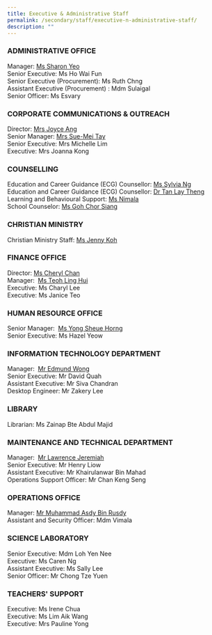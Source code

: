 ```yaml
---
title: Executive & Administrative Staff
permalink: /secondary/staff/executive-n-administrative-staff/
description: ""
---
```


### ADMINISTRATIVE OFFICE

Manager: [Ms Sharon Yeo](mailto:Sharon_yeo_a@schools.gov.sg)  <br>
Senior Executive: Ms Ho Wai Fun <br>
Senior Executive (Procurement): Ms Ruth Chng  <br>
Assistant Executive (Procurement) : Mdm Sulaigal <br>  Senior Officer: Ms Esvary

### CORPORATE COMMUNICATIONS & OUTREACH

Director: [Mrs Joyce Ang](mailto:joyce_ang_a@schools.gov.sg)  <br>
Senior Manager: [Mrs Sue-Mei Tay](mailto:tay_sue-mei@schools.gov.sg)  <br>
Senior Executive: Mrs Michelle Lim  <br>
Executive: Mrs Joanna Kong

### COUNSELLING

Education and Career Guidance (ECG) Counsellor: [Ms Sylvia Ng](mailto:sylvia_ng_pik_san@schools.gov.sg)  <br>
Education and Career Guidance (ECG) Counsellor: [Dr Tan Lay Theng](mailto:tan_lay_theng@schools.gov.sg)  <br>
Learning and Behavioural Support: [Ms Nimala](mailto:Nimala_Mokhna_Rau@schools.gov.sg)  <br>
School Counselor: [Ms Goh Chor Siang](mailto:goh_chor_siang@schools.gov.sg)  

### CHRISTIAN MINISTRY

Christian Ministry Staff: [Ms Jenny Koh](mailto:jenny_koh@mgs.sch.edu.sg)  

### FINANCE OFFICE

Director: [Ms Cheryl Chan](mailto:cheryl_chan_hp@schools.gov.sg)  <br>
Manager:  [Ms Teoh Ling Hui](mailto:teoh_ling_hui@schools.gov.sg)  <br>
Executive: Ms Charyl Lee  <br>
Executive: Ms Janice Teo  

### HUMAN RESOURCE OFFICE

Senior Manager:  [Ms Yong Sheue Horng](mailto:yong_sheue_horng@schools.gov.sg)  <br>
Senior Executive: Ms Hazel Yeow  

### INFORMATION TECHNOLOGY DEPARTMENT

Manager:  [Mr Edmund Wong](mailto:edmund_wong@schools.gov.sg)  <br>
Senior Executive: Mr David Quah  <br>
Assistant Executive: Mr Siva Chandran  <br>
Desktop Engineer: Mr Zakery Lee 

### LIBRARY

Librarian: Ms Zainap Bte Abdul Majid  

### MAINTENANCE AND TECHNICAL DEPARTMENT

Manager:  [Mr Lawrence Jeremiah](mailto:Lawrence_Jeremiah@schools.gov.sg)  <br>
Senior Executive: Mr Henry Liow  <br>
Assistant Executive: Mr Khairulanwar Bin Mahad  <br>
Operations Support Officer: Mr Chan Keng Seng

### OPERATIONS OFFICE

Manager: [Mr Muhammad Asdy Bin Rusdy](mailto:muhammad_asdy_rusdi@schools.gov.sg)  <br>
Assistant and Security Officer: Mdm Vimala  

### SCIENCE LABORATORY

Senior Executive: Mdm Loh Yen Nee  <br>
Executive: Ms Caren Ng  <br>
Assistant Executive: Ms Sally Lee  <br>
Senior Officer: Mr Chong Tze Yuen  

### TEACHERS' SUPPORT

Executive: Ms Irene Chua  <br>
Executive: Ms Lim Aik Wang  <br>
Executive: Mrs Pauline Yong